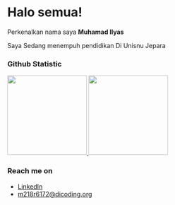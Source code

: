 # Halo semua! 

Perkenalkan nama saya **Muhamad Ilyas**

Saya Sedang menempuh pendidikan Di Unisnu Jepara

### Github Statistic
<p align="left">
<a href="https://github.com/muhamadilyas17">
  <img height="180em" src="https://github-readme-stats-eight-theta.vercel.app/api?username=muhamadilyas17&show_icons=true&theme=buefy&include_all_commits=true&count_private=true"/>
  <img height="180em" src="https://github-readme-stats-eight-theta.vercel.app/api/top-langs/?username=muhamadilyas17&layout=compact&langs_count=8&theme=buefy"/>
</a>
</p>

### Reach me on
- <a href="https://linkedin.com/in/muhamad-ilyas-b87a8b176//">LinkedIn</a>
- m218r6172@dicoding.org

